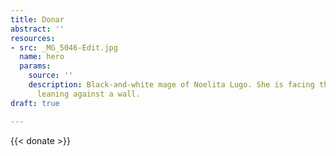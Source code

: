 ```yaml
---
title: Donar
abstract: ''
resources:
- src: _MG_5046-Edit.jpg
  name: hero
  params:
    source: ''
    description: Black-and-white mage of Noelita Lugo. She is facing the viewer while
      leaning against a wall.
draft: true

---
```

{{< donate >}}